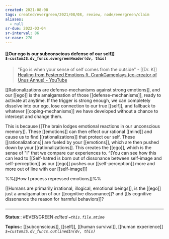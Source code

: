 ```yaml
---
created: 2021-08-08
tags: created/evergreen/2021/08/08, review, node/evergreen/claim
aliases:
  - null
sr-due: 2022-03-04
sr-interval: 86
sr-ease: 270
---
```


#### [[Our ego is our subconscious defense of our self]] `$=customJS.dv_funcs.evergreenHeader(dv, this)`

> "Ego is when your sense of self comes from the outside" - [[Dr. K]]
> [Healing from Festered Emotions ft. CrankGameplays (co-creator of Unus Annus) - YouTube](https://youtu.be/sXGhT4pJcj8?t=5255)

[[Rationalizations are defense-mechanisms against strong emotions]], and our [[ego]] is the amalgamation of those [[defense-mechanisms]], ready to activate at anytime. If the trigger is strong enough, we can completely dissolve into our ego, lose connection to our true [[self]], and fallback to whatever [[coping-mechanisms]] we have developed without a chance to intercept and change them.

This is because [[The brain lodges emotional reactions in our unconscious memory]]. These [[emotions]] can then effect our rational [[mind]] and cause us to find [[rationalizations]] that protect our self. 
These [[rationalizations]] are fueled by your [[emotions]], which are then pushed down by your [[rationalizations]]. 
This creates the [[ego]], which is the sense of "I" that we compare our experiences to.
^[You can see how this can lead to [[Self-hatred is born out of dissonance between self-image and self-perception]] as our [[ego]] pushes our [[self-perception]] more and more out of line with our [[self-image]]]


 %%[[How I process repressed emotions]]%%

[[Humans are primarily irrational, illogical, emotional beings]], is the [[ego]] just a amalgamation of our [[cognitive dissonance]]? and [[Is cognitive dissonance the reason for harmful behaviors]]?

### <hr class="footnote"/>

**Status**:: #EVER/GREEN 
*edited `=this.file.mtime`*

**Topics**:: [[subconscious]], [[self]], [[human survival]], [[human experience]]
*`$=customJS.dv_funcs.outlinedIn(dv, this)`*

